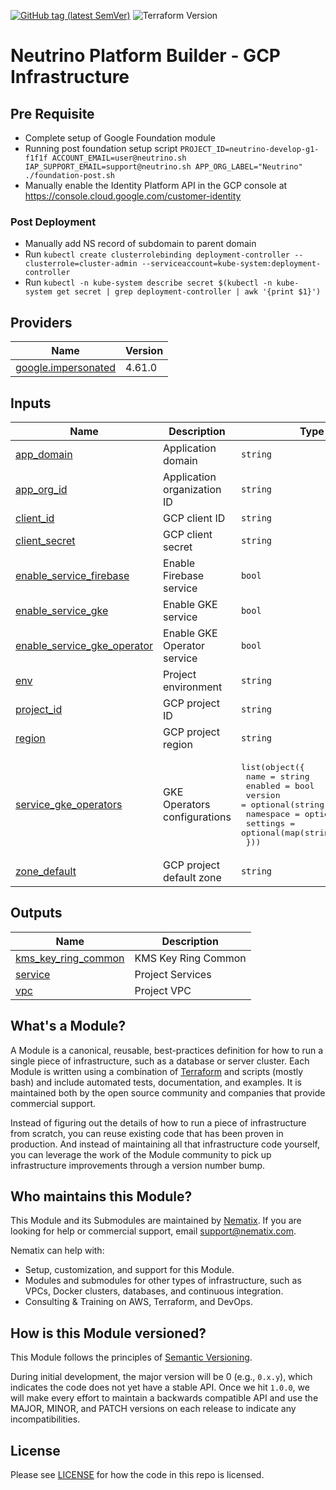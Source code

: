 [![GitHub tag (latest SemVer)](https://img.shields.io/github/tag/neutrino-io/terraform-google-infra.svg?label=latest)](https://github.com/neutrino-io/terraform-google-infra/releases/latest)
![Terraform Version](https://img.shields.io/badge/tf-%3E%3D1.0.x-blue.svg)

# Neutrino Platform Builder - GCP Infrastructure

## Pre Requisite

- Complete setup of Google Foundation module
- Running post foundation setup script `PROJECT_ID=neutrino-develop-g1-f1f1f ACCOUNT_EMAIL=user@neutrino.sh IAP_SUPPORT_EMAIL=support@neutrino.sh APP_ORG_LABEL="Neutrino" ./foundation-post.sh`
- Manually enable the Identity Platform API in the GCP console at https://console.cloud.google.com/customer-identity

### Post Deployment

- Manually add NS record of subdomain to parent domain
- Run `kubectl create clusterrolebinding deployment-controller --clusterrole=cluster-admin --serviceaccount=kube-system:deployment-controller`
- Run `kubectl -n kube-system describe secret $(kubectl -n kube-system get secret | grep deployment-controller | awk '{print $1}')`

<!-- BEGINNING OF PRE-COMMIT-TERRAFORM DOCS HOOK -->
## Providers

| Name | Version |
|------|---------|
| <a name="provider_google.impersonated"></a> [google.impersonated](#provider\_google.impersonated) | 4.61.0 |

## Inputs

| Name | Description | Type | Default | Required |
|------|-------------|------|---------|:--------:|
| <a name="input_app_domain"></a> [app\_domain](#input\_app\_domain) | Application domain | `string` | n/a | yes |
| <a name="input_app_org_id"></a> [app\_org\_id](#input\_app\_org\_id) | Application organization ID | `string` | n/a | yes |
| <a name="input_client_id"></a> [client\_id](#input\_client\_id) | GCP client ID | `string` | n/a | yes |
| <a name="input_client_secret"></a> [client\_secret](#input\_client\_secret) | GCP client secret | `string` | n/a | yes |
| <a name="input_enable_service_firebase"></a> [enable\_service\_firebase](#input\_enable\_service\_firebase) | Enable Firebase service | `bool` | `false` | no |
| <a name="input_enable_service_gke"></a> [enable\_service\_gke](#input\_enable\_service\_gke) | Enable GKE service | `bool` | `false` | no |
| <a name="input_enable_service_gke_operator"></a> [enable\_service\_gke\_operator](#input\_enable\_service\_gke\_operator) | Enable GKE Operator service | `bool` | `false` | no |
| <a name="input_env"></a> [env](#input\_env) | Project environment | `string` | n/a | yes |
| <a name="input_project_id"></a> [project\_id](#input\_project\_id) | GCP project ID | `string` | n/a | yes |
| <a name="input_region"></a> [region](#input\_region) | GCP project region | `string` | n/a | yes |
| <a name="input_service_gke_operators"></a> [service\_gke\_operators](#input\_service\_gke\_operators) | GKE Operators configurations | <pre>list(object({<br>    name      = string<br>    enabled   = bool<br>    version   = optional(string)<br>    namespace = optional(string)<br>    settings  = optional(map(string))<br>  }))</pre> | <pre>[<br>  {<br>    "enabled": true,<br>    "name": "traefik"<br>  }<br>]</pre> | no |
| <a name="input_zone_default"></a> [zone\_default](#input\_zone\_default) | GCP project default zone | `string` | n/a | yes |

## Outputs

| Name | Description |
|------|-------------|
| <a name="output_kms_key_ring_common"></a> [kms\_key\_ring\_common](#output\_kms\_key\_ring\_common) | KMS Key Ring Common |
| <a name="output_service"></a> [service](#output\_service) | Project Services |
| <a name="output_vpc"></a> [vpc](#output\_vpc) | Project VPC |
<!-- END OF PRE-COMMIT-TERRAFORM DOCS HOOK -->

## What's a Module?

A Module is a canonical, reusable, best-practices definition for how to run a single piece of infrastructure, such
as a database or server cluster. Each Module is written using a combination of [Terraform](https://www.terraform.io/)
and scripts (mostly bash) and include automated tests, documentation, and examples. It is maintained both by the open
source community and companies that provide commercial support.

Instead of figuring out the details of how to run a piece of infrastructure from scratch, you can reuse
existing code that has been proven in production. And instead of maintaining all that infrastructure code yourself,
you can leverage the work of the Module community to pick up infrastructure improvements through
a version number bump.

## Who maintains this Module?

This Module and its Submodules are maintained by [Nematix](https://nematix.com/). If you are looking for help or
commercial support, email [support@nematix.com](mailto:support@nematix.com?Subject=Terraform%20Modules).

Nematix can help with:

- Setup, customization, and support for this Module.
- Modules and submodules for other types of infrastructure, such as VPCs, Docker clusters, databases, and continuous
  integration.
- Consulting & Training on AWS, Terraform, and DevOps.

## How is this Module versioned?

This Module follows the principles of [Semantic Versioning](http://semver.org/).

During initial development, the major version will be 0 (e.g., `0.x.y`), which indicates the code does not yet have a
stable API. Once we hit `1.0.0`, we will make every effort to maintain a backwards compatible API and use the MAJOR,
MINOR, and PATCH versions on each release to indicate any incompatibilities.

## License

Please see [LICENSE](https://github.com/neutrino-io/terraform-google-foundation/blob/master/LICENSE) for how the code in
this repo is licensed.